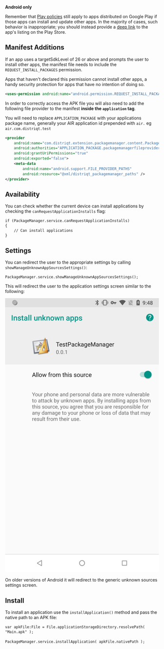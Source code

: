 
**Android only**

Remember that [Play policies](https://play.google.com/about/developer-content-policy/) still apply to apps distributed on Google Play if those apps can install and update other apps. 
In the majority of cases, such behavior is inappropriate; you should instead provide a [deep link](https://developer.android.com/distribute/marketing-tools/linking-to-google-play.html) to the app's listing on the Play Store.


## Manifest Additions


If an app uses a targetSdkLevel of 26 or above and prompts the user to install other apps, the manifest file needs to include the `REQUEST_INSTALL_PACKAGES` permission.

Apps that haven't declared this permission cannot install other apps, a handy security protection for apps that have no intention of doing so.


```xml
<uses-permission android:name="android.permission.REQUEST_INSTALL_PACKAGES" />
```



In order to correctly access the APK file you will also need to add the following file provider to the manifest **inside the `application` tag**.

You will need to replace `APPLICATION_PACKAGE` with your applications package name, generally your AIR application id prepended with `air.` eg `air.com.distriqt.test`


```xml
<provider
    android:name="com.distriqt.extension.packagemanager.content.PackageManagerFileProvider"
    android:authorities="APPLICATION_PACKAGE.packagemanagerfileprovider"
    android:grantUriPermissions="true"
    android:exported="false">
    <meta-data
        android:name="android.support.FILE_PROVIDER_PATHS"
        android:resource="@xml/distriqt_packagemanager_paths" />
</provider>
```






## Availability

You can check whether the current device can install applications by checking the `canRequestApplicationInstalls` flag:

```as3
if (PackageManager.service.canRequestApplicationInstalls)
{
    // Can install applications
}
```


## Settings

You can redirect the user to the appropriate settings by calling `showManageUnknownAppSourcesSettings()`:

```as3
PackageManager.service.showManageUnknownAppSourcesSettings();
```

This will redirect the user to the application settings screen similar to the following:

![](images/android_showManageUnknownAppSourcesSettings.png)

On older versions of Android it will redirect to the generic unknown sources settings screen.



## Install

To install an application use the `installApplication()` method and pass the native path to an APK file:

```as3
var apkFile:File = File.applicationStorageDirectory.resolvePath( "Main.apk" );

PackageManager.service.installApplication( apkFile.nativePath );
```


